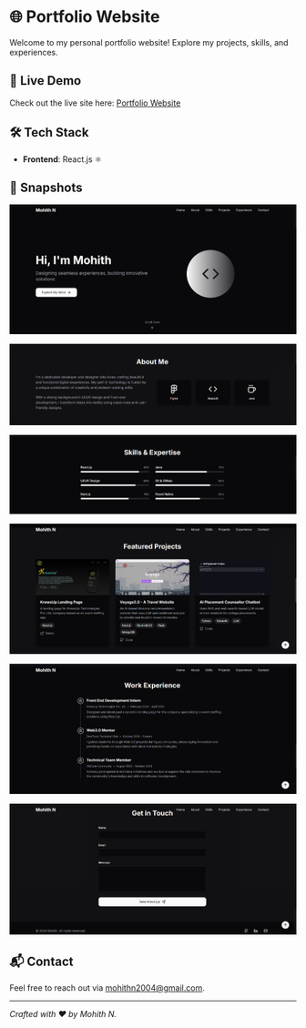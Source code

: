 # 🌐 Portfolio Website

Welcome to my personal portfolio website! Explore my projects, skills, and experiences.

## 🚀 Live Demo

Check out the live site here: [Portfolio Website](https://mohithnportfolio.netlify.app/)

## 🛠️ Tech Stack

- **Frontend**: React.js ⚛️

## 📸 Snapshots

![Homepage](Snapshots/1.png)

![Homepage](Snapshots/2.png)

![Homepage](Snapshots/3.png)

![Homepage](Snapshots/4.png)

![Homepage](Snapshots/5.png)

![Homepage](Snapshots/6.png)

## 📬 Contact

Feel free to reach out via [mohithn2004@gmail.com](mailto:mohithn2004@gmail.com).

---

*Crafted with ❤️ by Mohith N.*
